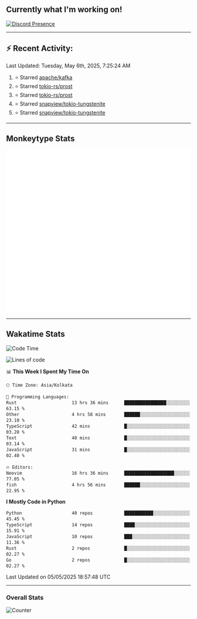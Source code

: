 ## Currently what I'm working on!
[![Discord Presence](https://lanyard.cnrad.dev/api/534981034400284712)](https://discord.com/users/534981034400284712)

---

## :zap: Recent Activity:
<!--RECENT_ACTIVITY:last_update-->
Last Updated: Tuesday, May 6th, 2025, 7:25:24 AM
<!--RECENT_ACTIVITY:last_update_end-->
<!--RECENT_ACTIVITY:start-->
1. ⭐ Starred [apache/kafka](https://github.com/apache/kafka)<br>
2. ⭐ Starred [tokio-rs/prost](https://github.com/tokio-rs/prost)<br>
3. ⭐ Starred [tokio-rs/prost](https://github.com/tokio-rs/prost)<br>
4. ⭐ Starred [snapview/tokio-tungstenite](https://github.com/snapview/tokio-tungstenite)<br>
5. ⭐ Starred [snapview/tokio-tungstenite](https://github.com/snapview/tokio-tungstenite)<br>
<!--RECENT_ACTIVITY:end-->

---

## Monkeytype Stats
<a href="https://monkeytype.com/profile/dhanus">
  <img src="https://raw.githubusercontent.com/Dhanus3133/Dhanus3133/monkeytype/monkeytype-lb.svg" alt="Monkeytype Profile" />
</a>

---

## Wakatime Stats
<!--START_SECTION:waka-->
![Code Time](http://img.shields.io/badge/Code%20Time-2%2C692%20hrs%2053%20mins-blue)

![Lines of code](https://img.shields.io/badge/From%20Hello%20World%20I%27ve%20Written-5.9%20million%20lines%20of%20code-blue)

📊 **This Week I Spent My Time On** 

```text
🕑︎ Time Zone: Asia/Kolkata

💬 Programming Languages: 
Rust                     13 hrs 36 mins      ████████████████░░░░░░░░░   63.15 % 
Other                    4 hrs 58 mins       ██████░░░░░░░░░░░░░░░░░░░   23.10 % 
TypeScript               42 mins             █░░░░░░░░░░░░░░░░░░░░░░░░   03.28 % 
Text                     40 mins             █░░░░░░░░░░░░░░░░░░░░░░░░   03.14 % 
JavaScript               31 mins             █░░░░░░░░░░░░░░░░░░░░░░░░   02.40 % 

🔥 Editors: 
Neovim                   16 hrs 36 mins      ███████████████████░░░░░░   77.05 % 
fish                     4 hrs 56 mins       ██████░░░░░░░░░░░░░░░░░░░   22.95 % 
```

**I Mostly Code in Python** 

```text
Python                   40 repos            ███████████░░░░░░░░░░░░░░   45.45 % 
TypeScript               14 repos            ████░░░░░░░░░░░░░░░░░░░░░   15.91 % 
JavaScript               10 repos            ███░░░░░░░░░░░░░░░░░░░░░░   11.36 % 
Rust                     2 repos             █░░░░░░░░░░░░░░░░░░░░░░░░   02.27 % 
Go                       2 repos             █░░░░░░░░░░░░░░░░░░░░░░░░   02.27 % 
```




 Last Updated on 05/05/2025 18:57:48 UTC
<!--END_SECTION:waka-->
---

### Overall Stats

<img src="https://moe-counter.glitch.me/get/@Dhanus3133?theme=asoul" alt="Counter" />
